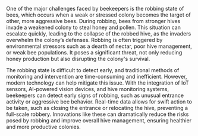 One of the major challenges faced by beekeepers is the robbing state of bees, which occurs when a weak or stressed colony becomes the target of other, more aggressive bees. During robbing, bees from stronger hives invade a weakened colony to steal honey and pollen. This situation can escalate quickly, leading to the collapse of the robbed hive, as the invaders overwhelm the colony’s defenses. Robbing is often triggered by environmental stressors such as a dearth of nectar, poor hive management, or weak bee populations. It poses a significant threat, not only reducing honey production but also disrupting the colony's survival.

The robbing state is difficult to detect early, and traditional methods of monitoring and intervention are time-consuming and inefficient. However, modern technology can help mitigate this issue. With the integration of IoT sensors, AI-powered vision devices, and hive monitoring systems, beekeepers can detect early signs of robbing, such as unusual entrance activity or aggressive bee behavior. Real-time data allows for swift action to be taken, such as closing the entrance or relocating the hive, preventing a full-scale robbery. Innovations like these can dramatically reduce the risks posed by robbing and improve overall hive management, ensuring healthier and more productive colonies.